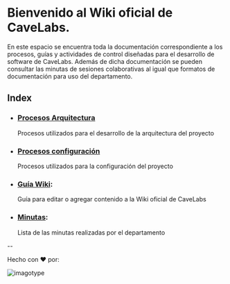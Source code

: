 # Bienvenido al Wiki oficial de CaveLabs.
En este espacio se encuentra toda la documentación correspondiente a los procesos, guías y actividades de control diseñadas para el desarrollo de software de CaveLabs. Además de dicha documentación se pueden consultar las minutas de sesiones colaborativas al igual que formatos de documentación para uso del departamento.

## Index

* ### [Procesos Arquitectura](#)
  Procesos utilizados para el desarrollo de la arquitectura del proyecto
* ### [Procesos configuración](https://github.com/CaveLabs-1/Wiki/blob/master/Configuracion.md)
  Procesos utilizados para la configuración del proyecto
* ### [Guía Wiki](https://github.com/CaveLabs-1/Wiki/blob/master/Guia%20Wiki.md):
  Guía para editar o agregar contenido a la Wiki oficial de CaveLabs
* ### [Minutas](https://github.com/CaveLabs-1/Wiki/blob/master/Minutas.md):
  Lista de las minutas realizadas por el departamento
  
--


Hecho con ❤️ por:


![imagotype](https://i.imgur.com/YELoIPs.png)

